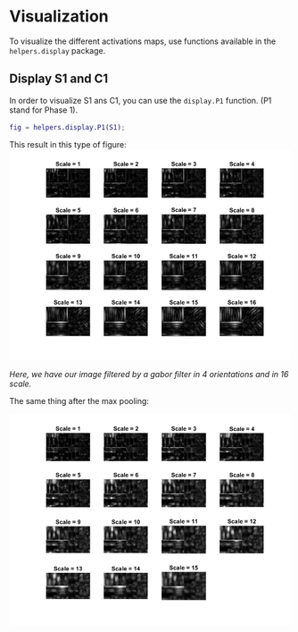 # Visualization

To visualize the different activations maps, use functions available in the `helpers.display` package.

## Display S1 and C1

In order to visualize S1 ans C1, you can use the `display.P1` function. (P1 stand for Phase 1).
```matlab
fig = helpers.display.P1(S1);
```

This result in this type of figure:
![S1 Figure](images/s1.jpg)

*Here, we have our image filtered by a gabor filter in 4 orientations and in 16 scale.*

The same thing after the max pooling:

![C1 Figure](images/c1.jpg)